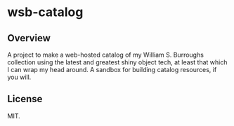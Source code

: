 # wsb-catalog

## Overview
A project to make a web-hosted catalog of my William S. Burroughs collection using the latest and greatest shiny object tech, at least that which I can wrap my head around.
A sandbox for building catalog resources, if you will.

## License
MIT.
